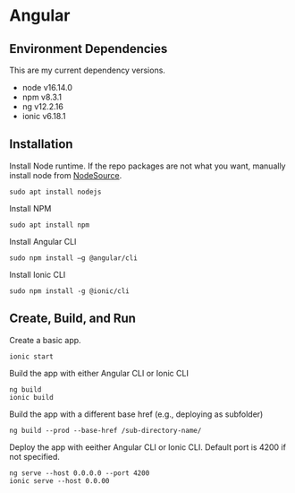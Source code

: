 # Angular
## Environment Dependencies
This are my current dependency versions.  
- node v16.14.0
- npm v8.3.1
- ng v12.2.16
- ionic v6.18.1
 
## Installation
Install Node runtime. If the repo packages are not what you want, manually install node from [NodeSource](https://github.com/nodesource/distributions/blob/master/README.md#debinstall).  
```
sudo apt install nodejs
```

Install NPM  
```
sudo apt install npm
```

Install Angular CLI  
```
sudo npm install –g @angular/cli
```

Install Ionic CLI  
```
sudo npm install -g @ionic/cli
```

## Create, Build, and Run

Create a basic app.  
```
ionic start
```

Build the app with either Angular CLI or Ionic CLI  
```
ng build
ionic build
```

Build the app with a different base href (e.g., deploying as subfolder)
```
ng build --prod --base-href /sub-directory-name/
```

Deploy the app with eeither Angular CLI or Ionic CLI. Default port is 4200 if not specified.  
```
ng serve --host 0.0.0.0 --port 4200
ionic serve --host 0.0.00
```
